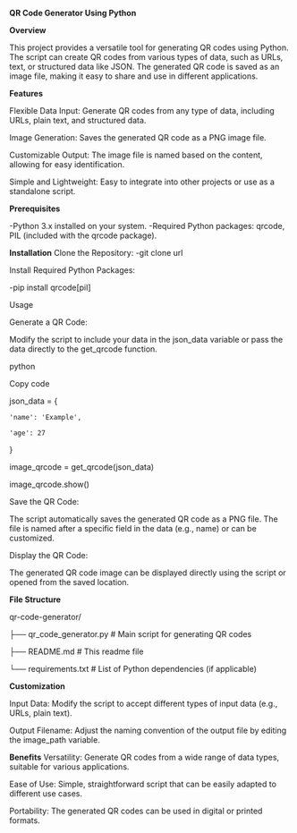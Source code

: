 **QR Code Generator Using Python**

**Overview**

This project provides a versatile tool for generating QR codes using Python. The script can create QR codes from various types of data, such as URLs, text, or structured data like JSON. The generated QR code is saved as an image file, making it easy to share and use in different applications.

**Features**

Flexible Data Input: Generate QR codes from any type of data, including URLs, plain text, and structured data.

Image Generation: Saves the generated QR code as a PNG image file.

Customizable Output: The image file is named based on the content, allowing for easy identification.

Simple and Lightweight: Easy to integrate into other projects or use as a standalone script.

**Prerequisites**

-Python 3.x installed on your system.
-Required Python packages: qrcode, PIL (included with the qrcode package).

**Installation**
Clone the Repository:
-git clone url

Install Required Python Packages:

-pip install qrcode[pil]

Usage

Generate a QR Code:

Modify the script to include your data in the json_data variable or pass the data directly to the get_qrcode function.

python

Copy code

json_data = {

    'name': 'Example',
    
    'age': 27

}


image_qrcode = get_qrcode(json_data)

image_qrcode.show()

Save the QR Code:

The script automatically saves the generated QR code as a PNG file. The file is named after a specific field in the data (e.g., name) or can be customized.

Display the QR Code:

The generated QR code image can be displayed directly using the script or opened from the saved location.

**File Structure**

qr-code-generator/

├── qr_code_generator.py      # Main script for generating QR codes

├── README.md                 # This readme file

└── requirements.txt          # List of Python dependencies (if applicable)

**Customization**

Input Data: Modify the script to accept different types of input data (e.g., URLs, plain text).

Output Filename: Adjust the naming convention of the output file by editing the image_path variable.

**Benefits**
Versatility: Generate QR codes from a wide range of data types, suitable for various applications.

Ease of Use: Simple, straightforward script that can be easily adapted to different use cases.

Portability: The generated QR codes can be used in digital or printed formats.
